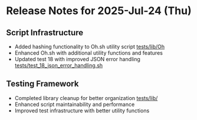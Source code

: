 # Release Notes for 2025-Jul-24 (Thu)

## Script Infrastructure

- Added hashing functionality to Oh.sh utility script [tests/lib/Oh](../../../tests/lib/Oh)
- Enhanced Oh.sh with additional utility functions and features
- Updated test 18 with improved JSON error handling [tests/test_18_json_error_handling.sh](../../../tests/test_15_json_error_handling.sh)

## Testing Framework

- Completed library cleanup for better organization [tests/lib/](../../../tests/lib/)
- Enhanced script maintainability and performance
- Improved test infrastructure with better utility functions